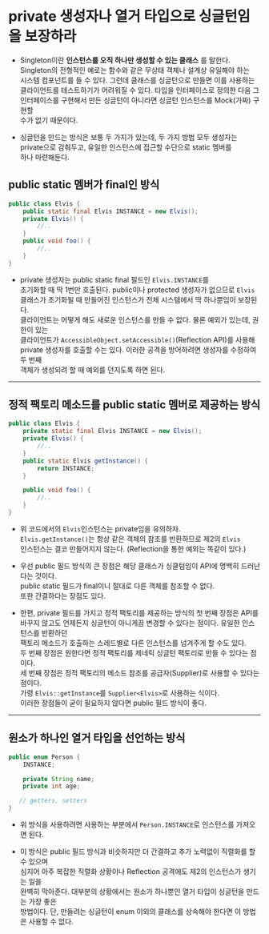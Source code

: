 # private 생성자나 열거 타입으로 싱글턴임을 보장하라

- Singleton이란 **인스턴스를 오직 하나만 생성할 수 있는 클래스** 를 말한다.  
  Singleton의 전형적인 예로는 함수와 같은 무상태 객체나 설계상 유일해야 하는  
  시스템 컴포넌트를 들 수 있다. 그런데 클래스를 싱글턴으로 만들면 이를 사용하는  
  클라이언트를 테스트하기가 어려워질 수 있다. 타입을 인터페이스로 정의한 다음 그  
  인터페이스를 구현해서 만든 싱글턴이 아니라면 싱글턴 인스턴스를 Mock(가짜) 구현할  
  수가 없기 때문이다.

- 싱글턴을 만드는 방식은 보통 두 가지가 있는데, 두 가지 방법 모두 생성자는  
  private으로 감춰두고, 유일한 인스턴스에 접근할 수단으로 static 멤버를  
  하나 마련해둔다.

<h2>public static 멤버가 final인 방식</h2>

```java
public class Elvis {
	public static final Elvis INSTANCE = new Elvis();
	private Elvis() {
		//..
	}
	public void foo() {
		//..
	}
}
```

- private 생성자는 public static final 필드인 `Elvis.INSTANCE`를  
  초기화할 때 딱 1번만 호출된다. public이나 protected 생성자가 없으므로 `Elvis`  
  클래스가 초기화될 때 만들어진 인스턴스가 전체 시스템에서 딱 하나뿐임이 보장된다.  
  클라이언트는 어떻게 해도 새로운 인스턴스를 만들 수 없다. 물론 예외가 있는데, 권한이 있는  
  클라이언트가 `AccessibleObject.setAccessible()`(Reflection API)를 사용해  
  private 생성자를 호출할 수는 있다. 이러한 공격을 방어하려면 생성자를 수정하여 두 번째  
  객체가 생성되려 할 때 예외를 던지도록 하면 된다.

<hr/>

<h2>정적 팩토리 메소드를 public static 멤버로 제공하는 방식</h2>

```java
public class Elvis {
	private static final Elvis INSTANCE = new Elvis();
	private Elvis() {
		//..
	}
	public static Elvis getInstance() {
		return INSTANCE;
	}

	public void foo() {
		//..
	}
}
```

- 위 코드에서의 `Elvis`인스턴스는 private임을 유의하자.  
  `Elvis.getInstance()`는 항상 같은 객체의 참조를 반환하므로 제2의 `Elvis`  
  인스턴스는 결코 만들어지지 않는다. (Reflection을 통한 예외는 똑같이 있다.)

- 우선 public 필드 방식의 큰 장점은 해당 클래스가 싱클텀임이 API에 명백히 드러난다는 것이다.  
  public static 필드가 final이니 절대로 다른 객체를 참조할 수 없다.  
  또한 간결하다는 장점도 있다.

- 한편, private 필드를 가지고 정적 팩토리를 제공하는 방식의 첫 번째 장점은 API를  
  바꾸지 않고도 언제든지 싱글턴이 아니게끔 변경할 수 있다는 점이다. 유일한 인스턴스를 반환하던  
  팩토리 메소드가 호출하는 스레드별로 다른 인스턴스를 넘겨주게 할 수도 있다.  
  두 번째 장점은 원한다면 정적 팩토리를 제네릭 싱글턴 팩토리로 만들 수 있다는 점이다.  
  세 번째 장점은 정적 팩토리의 메소드 참조를 공급자(Supplier)로 사용할 수 있다는 점이다.  
  가령 `Elvis::getInstance`를 `Supplier<Elvis>`로 사용하는 식이다.  
  이러한 장점들이 굳이 필요하지 않다면 public 필드 방식이 좋다.

<hr/>

<h2>원소가 하나인 열거 타입을 선언하는 방식</h2>

```java
public enum Person {
    INSTANCE;

    private String name;
    private int age;

   // getters, setters
}
```

- 위 방식을 사용하려면 사용하는 부분에서 `Person.INSTANCE`로 인스턴스를 가져오면 된다.

* 이 방식은 public 필드 방식과 비슷하지만 더 간결하고 추가 노력없이 직렬화를 할 수 있으며  
  심지어 아주 복잡한 직렬화 상황이나 Reflection 공격에도 제2의 인스턴스가 생기는 일을  
  완벽히 막아준다. 대부분의 상황에서는 원소가 하나뿐인 열거 타입이 싱글턴을 만드는 가장 좋은  
  방법이다. 단, 만들려는 싱글턴이 enum 이외의 클래스를 상속해야 한다면 이 방법은 사용할 수 없다.
